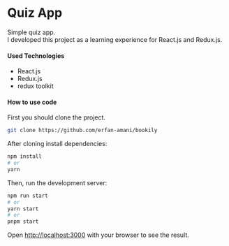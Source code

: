 # Quiz App

Simple quiz app.<br />
I developed this project as a learning experience for React.js and Redux.js.<br />

#### Used Technologies
- React.js
- Redux.js
- redux toolkit

#### How to use code

First you should clone the project.
```bash
git clone https://github.com/erfan-amani/bookily
```

After cloning install dependencies:
```bash
npm install 
# or
yarn
```

Then, run the development server:

```bash
npm run start
# or
yarn start
# or
pnpm start
```

Open [http://localhost:3000](http://localhost:3000) with your browser to see the result.
